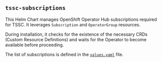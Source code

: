 `tssc-subscriptions`
---------------------

This Helm Chart manages OpenShift Operator Hub subscriptions required for TSSC. It leverages `Subscription` and `OperatorGroup` resources.

During installation, it checks for the existence of the necessary CRDs (Custom Resource Definitions) and waits for the Operator to become available before proceeding.

The list of subscriptions is defined in the [`values.yaml`](values.yaml) file.
